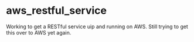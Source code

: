 # aws_restful_service

Working to get a RESTful service uip and running on AWS.  Still trying to get this over to AWS yet again.
